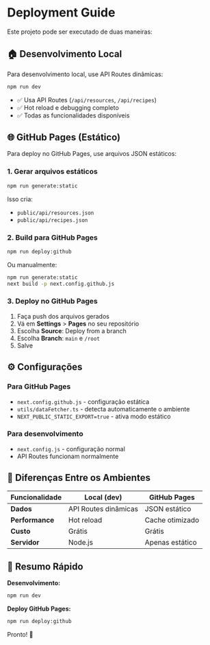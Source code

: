 # Deployment Guide

Este projeto pode ser executado de duas maneiras:

## 🏠 Desenvolvimento Local

Para desenvolvimento local, use API Routes dinâmicas:

```bash
npm run dev
```

- ✅ Usa API Routes (`/api/resources`, `/api/recipes`) 
- ✅ Hot reload e debugging completo
- ✅ Todas as funcionalidades disponíveis

## 🌐 GitHub Pages (Estático)

Para deploy no GitHub Pages, use arquivos JSON estáticos:

### 1. Gerar arquivos estáticos
```bash
npm run generate:static
```

Isso cria:
- `public/api/resources.json`
- `public/api/recipes.json` 

### 2. Build para GitHub Pages
```bash
npm run deploy:github
```

Ou manualmente:
```bash
npm run generate:static
next build -p next.config.github.js
```

### 3. Deploy no GitHub Pages

1. Faça push dos arquivos gerados
2. Vá em **Settings** > **Pages** no seu repositório
3. Escolha **Source**: Deploy from a branch
4. Escolha **Branch**: `main` e `/root`
5. Salve

## ⚙️ Configurações

### Para GitHub Pages
- `next.config.github.js` - configuração estática
- `utils/dataFetcher.ts` - detecta automaticamente o ambiente
- `NEXT_PUBLIC_STATIC_EXPORT=true` - ativa modo estático

### Para desenvolvimento
- `next.config.js` - configuração normal
- API Routes funcionam normalmente

## 🔄 Diferenças Entre os Ambientes

| Funcionalidade | Local (dev) | GitHub Pages |
|----------------|-------------|--------------|
| **Dados** | API Routes dinâmicas | JSON estático |
| **Performance** | Hot reload | Cache otimizado |
| **Custo** | Grátis | Grátis |
| **Servidor** | Node.js | Apenas estático |

## 🚀 Resumo Rápido

**Desenvolvimento:**
```bash
npm run dev
```

**Deploy GitHub Pages:**
```bash
npm run deploy:github
```

Pronto! 🎉 